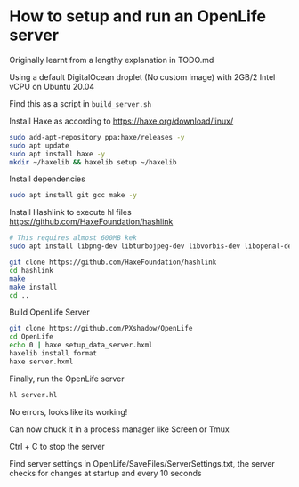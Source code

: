 # How to setup and run an OpenLife server

Originally learnt from a lengthy explanation in TODO.md

Using a default DigitalOcean droplet (No custom image) with 2GB/2 Intel vCPU on Ubuntu 20.04

Find this as a script in `build_server.sh`

Install Haxe as according to https://haxe.org/download/linux/
```bash
sudo add-apt-repository ppa:haxe/releases -y
sudo apt update
sudo apt install haxe -y
mkdir ~/haxelib && haxelib setup ~/haxelib
```

Install dependencies
```bash
sudo apt install git gcc make -y
```

Install Hashlink to execute hl files https://github.com/HaxeFoundation/hashlink
```bash
# This requires almost 600MB kek
sudo apt install libpng-dev libturbojpeg-dev libvorbis-dev libopenal-dev libsdl2-dev libmbedtls-dev libuv1-dev libsqlite3-dev -y

git clone https://github.com/HaxeFoundation/hashlink
cd hashlink
make
make install
cd ..
```

Build OpenLife Server
```bash
git clone https://github.com/PXshadow/OpenLife
cd OpenLife
echo 0 | haxe setup_data_server.hxml
haxelib install format
haxe server.hxml
```

Finally, run the OpenLife server
```bash
hl server.hl
```

No errors, looks like its working!

Can now chuck it in a process manager like Screen or Tmux

Ctrl + C to stop the server

Find server settings in OpenLife/SaveFiles/ServerSettings.txt, the server checks for changes at startup and every 10 seconds
